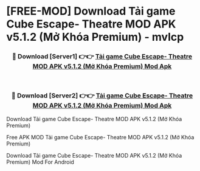 # [FREE-MOD] Download Tải game Cube Escape- Theatre MOD APK v5.1.2 (Mở Khóa Premium) - mvlcp


<div align="center">
<h3>🔴 Download [Server1] 👉👉 <a href="https://apk-comot.site?title=Tải_game_Cube_Escape-_Theatre_MOD_APK_v5.1.2_(Mở_Khóa_Premium)">Tải game Cube Escape- Theatre MOD APK v5.1.2 (Mở Khóa Premium) Mod Apk</a></h3><br>

<h3>🔴 Download [Server2] 👉👉 <a href="https://apk-comot.site?title=Tải_game_Cube_Escape-_Theatre_MOD_APK_v5.1.2_(Mở_Khóa_Premium)">Tải game Cube Escape- Theatre MOD APK v5.1.2 (Mở Khóa Premium) Mod Apk</a></h3>
</div>



Download Tải game Cube Escape- Theatre MOD APK v5.1.2 (Mở Khóa Premium) 

Free APK MOD Tải game Cube Escape- Theatre MOD APK v5.1.2 (Mở Khóa Premium) 

Download Tải game Cube Escape- Theatre MOD APK v5.1.2 (Mở Khóa Premium) Mod For Android

